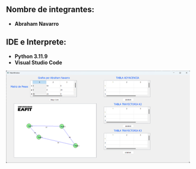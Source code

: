 ## Nombre de integrantes:
- **Abraham Navarro**

## IDE e Interprete:
- **Python 3.11.9**
- **Visual Studio Code**

![Prueba](./Prueba.png)